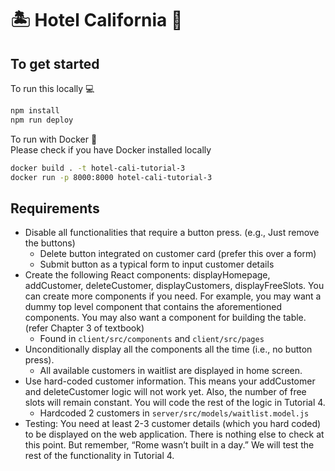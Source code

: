 # 🏝 Hotel California 🏨

## To get started

To run this locally 💻

```bash
npm install
npm run deploy
```

To run with Docker 🐳  
Please check if you have Docker installed locally

```bash
docker build . -t hotel-cali-tutorial-3
docker run -p 8000:8000 hotel-cali-tutorial-3
```

## Requirements

- Disable all functionalities that require a button press. (e.g., Just remove the buttons)
  - Delete button integrated on customer card (prefer this over a form)
  - Submit button as a typical form to input customer details
- Create the following React components: displayHomepage, addCustomer, deleteCustomer, displayCustomers, displayFreeSlots. You can create more components if you need. For example, you may want a dummy top level component that contains the aforementioned components. You may also want a component for building the table. (refer Chapter 3 of textbook)
  - Found in `client/src/components` and `client/src/pages`
- Unconditionally display all the components all the time (i.e., no button press).
  - All available customers in waitlist are displayed in home screen.
- Use hard-coded customer information. This means your addCustomer and deleteCustomer logic will not work yet. Also, the number of free slots will remain constant. You will code the rest of the logic in Tutorial 4.
  - Hardcoded 2 customers in `server/src/models/waitlist.model.js`
- Testing: You need at least 2-3 customer details (which you hard coded) to be displayed on the web application. There is nothing else to check at this point. But remember, “Rome wasn’t built in a day.” We will test the rest of the functionality in Tutorial 4.

